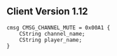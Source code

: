 ## Client Version 1.12

```rust,ignore
cmsg CMSG_CHANNEL_MUTE = 0x00A1 {
    CString channel_name;    
    CString player_name;    
}

```
